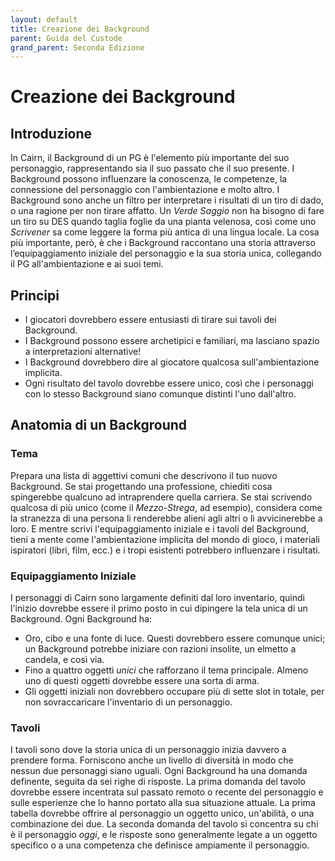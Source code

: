 ```yaml
---
layout: default
title: Creazione dei Background
parent: Guida del Custode
grand_parent: Seconda Edizione
---
```


# Creazione dei Background

## Introduzione

In Cairn, il Background di un PG è l'elemento più importante del suo personaggio, rappresentando sia il suo passato che il suo presente. I Background possono influenzare la conoscenza, le competenze, la connessione del personaggio con l'ambientazione e molto altro. I Background sono anche un filtro per interpretare i risultati di un tiro di dado, o una ragione per non tirare affatto. Un _Verde Saggio_ non ha bisogno di fare un tiro su DES quando taglia foglie da una pianta velenosa, così come uno _Scrivener_ sa come leggere la forma più antica di una lingua locale. La cosa più importante, però, è che i Background raccontano una storia attraverso l’equipaggiamento iniziale del personaggio e la sua storia unica, collegando il PG all'ambientazione e ai suoi temi.

## Principi

- I giocatori dovrebbero essere entusiasti di tirare sui tavoli dei Background.
- I Background possono essere archetipici e familiari, ma lasciano spazio a interpretazioni alternative!
- I Background dovrebbero dire al giocatore qualcosa sull'ambientazione implicita.
- Ogni risultato del tavolo dovrebbe essere unico, così che i personaggi con lo stesso Background siano comunque distinti l'uno dall'altro.

## Anatomia di un Background

### Tema

Prepara una lista di aggettivi comuni che descrivono il tuo nuovo Background. Se stai progettando una professione, chiediti cosa spingerebbe qualcuno ad intraprendere quella carriera. Se stai scrivendo qualcosa di più unico (come il _Mezzo-Strega_, ad esempio), considera come la stranezza di una persona li renderebbe alieni agli altri o li avvicinerebbe a loro. E mentre scrivi l'equipaggiamento iniziale e i tavoli del Background, tieni a mente come l'ambientazione implicita del mondo di gioco, i materiali ispiratori (libri, film, ecc.) e i tropi esistenti potrebbero influenzare i risultati.

### Equipaggiamento Iniziale

I personaggi di Cairn sono largamente definiti dal loro inventario, quindi l'inizio dovrebbe essere il primo posto in cui dipingere la tela unica di un Background. Ogni Background ha:
- Oro, cibo e una fonte di luce. Questi dovrebbero essere comunque unici; un Background potrebbe iniziare con razioni insolite, un elmetto a candela, e così via.
- Fino a quattro oggetti _unici_ che rafforzano il tema principale. Almeno uno di questi oggetti dovrebbe essere una sorta di arma.
- Gli oggetti iniziali non dovrebbero occupare più di sette slot in totale, per non sovraccaricare l'inventario di un personaggio.

### Tavoli

I tavoli sono dove la storia unica di un personaggio inizia davvero a prendere forma. Forniscono anche un livello di diversità in modo che nessun due personaggi siano uguali. Ogni Background ha una domanda definente, seguita da sei righe di risposte. La prima domanda del tavolo dovrebbe essere incentrata sul passato remoto o recente del personaggio e sulle esperienze che lo hanno portato alla sua situazione attuale. La prima tabella dovrebbe offrire al personaggio un oggetto unico, un'abilità, o una combinazione dei due. La seconda domanda del tavolo si concentra su chi è il personaggio _oggi_, e le risposte sono generalmente legate a un oggetto specifico o a una competenza che definisce ampiamente il personaggio.
